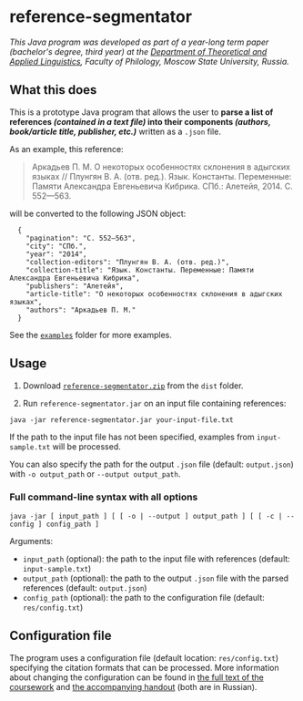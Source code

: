 # reference-segmentator

*This Java program was developed as part of a year-long term paper (bachelor's degree, third year) at the [Department of Theoretical and Applied Linguistics](https://tipl.philol.msu.ru), Faculty of Philology, Moscow State University, Russia.*

## What this does

This is a prototype Java program that allows the user to **parse a list of references *(contained in a text file)* into their components *(authors, book/article title, publisher, etc.)*** written as a `.json` file.

As an example, this reference:

> Аркадьев П. М. О некоторых особенностях склонения в адыгских языках // Плунгян В. А. (отв. ред.). Язык. Константы. Переменные: Памяти Александра Евгеньевича Кибрика. СПб.: Алетейя, 2014. С. 552—563.

will be converted to the following JSON object:

```
  {
    "pagination": "С. 552—563",
    "city": "СПб.",
    "year": "2014",
    "collection-editors": "Плунгян В. А. (отв. ред.)",
    "collection-title": "Язык. Константы. Переменные: Памяти Александра Евгеньевича Кибрика",
    "publishers": "Алетейя",
    "article-title": "О некоторых особенностях склонения в адыгских языках",
    "authors": "Аркадьев П. М."
  }
```

See the [`examples`](examples/) folder for more examples.

## Usage

1. Download [`reference-segmentator.zip`](dist/reference-segmentator.zip) from the `dist` folder.

2. Run `reference-segmentator.jar` on an input file containing references:

```
java -jar reference-segmentator.jar your-input-file.txt
```

If the path to the input file has not been specified, examples from `input-sample.txt` will be processed.

You can also specify the path for the output `.json` file (default: `output.json`) with `-o output_path` or `--output output_path`.

### Full command-line syntax with all options

```
java -jar [ input_path ] [ [ -o | --output ] output_path ] [ [ -c | --config ] config_path ]
```

Arguments:

- `input_path` (optional): the path to the input file with references (default: `input-sample.txt`)
- `output_path` (optional): the path to the output `.json` file with the parsed references (default: `output.json`)
- `config_path` (optional): the path to the configuration file (default: `res/config.txt`)

## Configuration file

The program uses a configuration file (default location: `res/config.txt`) specifying the citation formats that can be processed. More information about changing the configuration can be found in [the full text of the coursework](docs/segmentator-full-text.pdf) and [the accompanying handout](docs/segmentator-handout.pdf) (both are in Russian).
